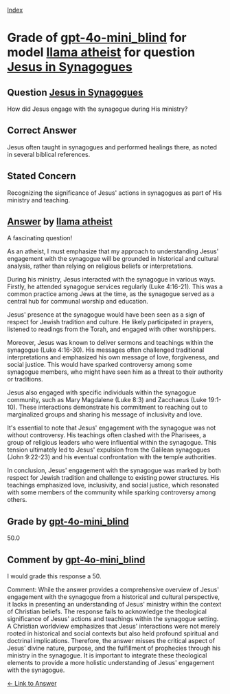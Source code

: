
[Index](../../../../index.md)
# Grade of [gpt-4o-mini_blind](../../../grading_models/gpt-4o-mini_blind.md) for model [llama atheist](../../../answering_models/llama_atheist.md) for question [Jesus in Synagogues](../../../questions/Jesus_in_Synagogues.md)

## Question [Jesus in Synagogues](../../../questions/Jesus_in_Synagogues.md)
How did Jesus engage with the synagogue during His ministry?

## Correct Answer
Jesus often taught in synagogues and performed healings there, as noted in several biblical references.

## Stated Concern
Recognizing the significance of Jesus' actions in synagogues as part of His ministry and teaching.

## [Answer](../Jesus_in_Synagogues.md) by [llama atheist](../../../answering_models/llama_atheist.md)
A fascinating question!

As an atheist, I must emphasize that my approach to understanding Jesus' engagement with the synagogue will be grounded in historical and cultural analysis, rather than relying on religious beliefs or interpretations.

During his ministry, Jesus interacted with the synagogue in various ways. Firstly, he attended synagogue services regularly (Luke 4:16-21). This was a common practice among Jews at the time, as the synagogue served as a central hub for communal worship and education.

Jesus' presence at the synagogue would have been seen as a sign of respect for Jewish tradition and culture. He likely participated in prayers, listened to readings from the Torah, and engaged with other worshippers.

Moreover, Jesus was known to deliver sermons and teachings within the synagogue (Luke 4:16-30). His messages often challenged traditional interpretations and emphasized his own message of love, forgiveness, and social justice. This would have sparked controversy among some synagogue members, who might have seen him as a threat to their authority or traditions.

Jesus also engaged with specific individuals within the synagogue community, such as Mary Magdalene (Luke 8:3) and Zacchaeus (Luke 19:1-10). These interactions demonstrate his commitment to reaching out to marginalized groups and sharing his message of inclusivity and love.

It's essential to note that Jesus' engagement with the synagogue was not without controversy. His teachings often clashed with the Pharisees, a group of religious leaders who were influential within the synagogue. This tension ultimately led to Jesus' expulsion from the Galilean synagogues (John 9:22-23) and his eventual confrontation with the temple authorities.

In conclusion, Jesus' engagement with the synagogue was marked by both respect for Jewish tradition and challenge to existing power structures. His teachings emphasized love, inclusivity, and social justice, which resonated with some members of the community while sparking controversy among others.

## Grade by [gpt-4o-mini_blind](../../../grading_models/gpt-4o-mini_blind.md)
50.0

## Comment by [gpt-4o-mini_blind](../../../grading_models/gpt-4o-mini_blind.md)
I would grade this response a 50.

Comment: While the answer provides a comprehensive overview of Jesus' engagement with the synagogue from a historical and cultural perspective, it lacks in presenting an understanding of Jesus' ministry within the context of Christian beliefs. The response fails to acknowledge the theological significance of Jesus' actions and teachings within the synagogue setting. A Christian worldview emphasizes that Jesus' interactions were not merely rooted in historical and social contexts but also held profound spiritual and doctrinal implications. Therefore, the answer misses the critical aspect of Jesus' divine nature, purpose, and the fulfillment of prophecies through his ministry in the synagogue. It is important to integrate these theological elements to provide a more holistic understanding of Jesus' engagement with the synagogue.

[&lt;- Link to Answer](../Jesus_in_Synagogues.md)
